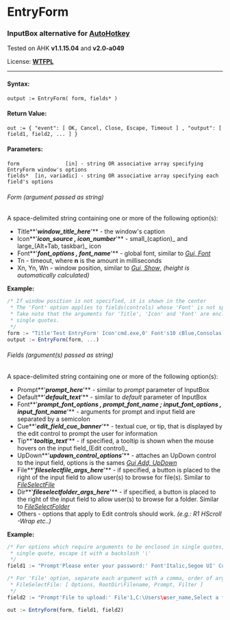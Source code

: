 # EntryForm
### InputBox alternative for [AutoHotkey](http://www.ahkscript.org/)

Tested on AHK **v1.1.15.04** and **v2.0-a049**

License: **[WTFPL](http://wtfpl.net/)**

- - -

#### Syntax:
```
output := EntryForm( form, fields* )
```

#### Return Value:
```
out := { "event": [ OK, Cancel, Close, Escape, Timeout ] , "output": [ field1, field2, ... ] }
```

#### Parameters:
```
form               [in] - string OR associative array specifying EntryForm window's options
fields*  [in, variadic] - string OR associative array specifying each field's options
```

###### Form _(argument passed as string)_

A space-delimited string containing one or more of the following option(s):

* Title**'**_window_title_here_**'** - the window's caption
* Icon**'**_icon_source **,** icon_number_**'** - small_(caption)_ and large_(Alt+Tab, taskbar)_ icon
* Font**'**_font_options **,** font_name_**'** - global font, similar to _[Gui, Font](http://ahkscript.org/docs/commands/Gui.htm#Font)_
* Tn - timeout, where **n** is the amount in milliseconds
* Xn, Yn, Wn - window position, similar to _[Gui, Show](http://ahkscript.org/docs/commands/Gui.htm#Show)_, _(height is automatically calculated)_

**Example:**
```javascript
/* If window position is not specified, it is shown in the center
 * The 'Font' option applies to fields(controls) whose 'Font' is not specified
 * Take note that the arguments for 'Title', 'Icon' and 'Font' are enclosed in
 * single quotes.
 */
form := "Title'Test EntryForm' Icon'cmd.exe,0' Font's10 cBlue,Consolas' T5000"
output := EntryForm(form, ...)
```

###### Fields _(argument(s) passed as string)_

A space-delimited string containing one or more of the following option(s):

 * Prompt**'**_prompt_here_**'** - similar to _prompt_ parameter of InputBox
 * Default**'**_default_text_**'** - similar to _default_ parameter of InputBox
 * Font**'**_prompt_font_options **,** prompt_font_name **;** input_font_options **,** input_font_name_**'** - arguments for prompt and input field are separated by a semicolon
 * Cue**'**_edit_field_cue_banner_**'** - textual cue, or tip, that is displayed by the edit control to prompt the user for information
 * Tip**'**_tooltip_text_**'** - if specified, a tooltip is shown when the mouse hovers on the input field_(Edit control)_
 * UpDown**'**_updown_control_options_**'** - attaches an UpDown control to the input field, options is the sames _[Gui Add, UpDown](http://ahkscript.org/docs/commands/GuiControls.htm#UpDown)_
 * File**'**_fileselectfile_args_here_**'** - if specified, a button is placed to the right of the input field to allow user(s) to browse for file(s). Similar to _[FileSelectFile](http://ahkscript.org/docs/commands/FileSelectFile.htm)_
 * Dir**'**_fileselectfolder_args_here_**'** - if specified, a button is placed to the right of the input field to allow user(s) to browse for a folder. Similar to _[FileSelectFolder](http://ahkscript.org/docs/commands/FileSelectFolder.htm)_
 * Others - options that apply to Edit controls should work. _(e.g.: R1 HScroll -Wrap etc..)_

**Example:**
```javascript
/* For options which require arguments to be enclosed in single quotes, to specify a literal
 * single quote, escape it with a backslash '\'
 */
field1 := "Prompt'Please enter your password:' Font'Italic,Segoe UI' Cue'Password here' R1 Password"

/* For 'File' option, separate each argument with a comma, order of arguments is the same as
 * FileSelectFile: [ Options, RootDir\Filename, Prompt, Filter ]
 */
field2 := "Prompt'File to upload:' File'1,C:\Users\user_name,Select a file,Text Document (*.txt; *.tex)'"

out := EntryForm(form, field1, field2)
```